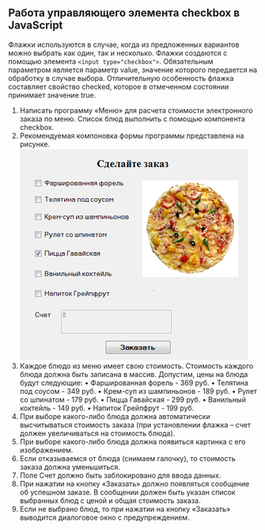 ## Работа управляющего элемента checkbox в JavaScript
Флажки используются в случае, когда из предложенных вариантов можно выбрать как один, так и несколько. Флажки создаются с помощью элемента ```<input type="checkbox">```. Обязательным параметром является параметр value, значение которого передается на обработку в случае выбора. Отличительную особенность флажка составляет свойство checked, которое в отмеченном состоянии принимает значение true.
1.	Написать программу «Меню» для расчета стоимости электронного заказа по меню. Список блюд выполнить с помощью компонента checkbox.
2.	Рекомендуемая компоновка формы программы представлена на рисунке.
![меню](меню.png)
3.	Каждое блюдо из меню имеет свою стоимость. Стоимость каждого блюда должна быть записана в массив. Допустим, цены на блюда будут следующие:
•	Фаршированная форель - 369 руб.
•	Телятина под соусом - 349 руб.
•	Крем-суп из шампиньонов - 189 руб.
•	Рулет со шпинатом - 179 руб.
•	Пицца Гавайская - 299 руб.
•	Ванильный коктейль - 149 руб.
•	Напиток Грейпфрут - 199 руб.
4.	При выборе какого-либо блюда должна автоматически высчитываться стоимость заказа (при установлении флажка – счет должен увеличиваться на стоимость блюда).
5.	При выборе какого-либо блюда должна появиться картинка с его изображением.
6.	Если отказываемся от блюда (снимаем галочку), то стоимость заказа должна уменьшиться.
7.	Поле Счет должно быть заблокировано для ввода данных.
8.	При нажатии на кнопку «Заказать» должно появляться сообщение об успешном заказе. В сообщении должен быть указан список выбранных блюд с ценой и общая стоимость заказа.
9.	Если не выбрано блюд, то при нажатии на кнопку «Заказать» выводится диалоговое окно с предупреждением.
